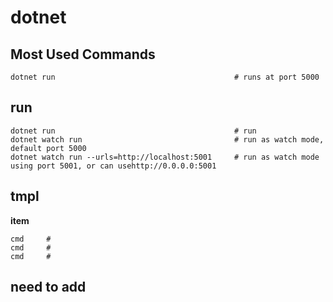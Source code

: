 
# dotnet
 
## Most Used Commands
```
dotnet run                                        # runs at port 5000
```

## run
```
dotnet run                                        # run
dotnet watch run                                  # run as watch mode, default port 5000
dotnet watch run --urls=http://localhost:5001     # run as watch mode using port 5001, or can usehttp://0.0.0.0:5001
```

## tmpl
**item**
```
cmd     #
cmd     #
cmd     #
```
## need to add
